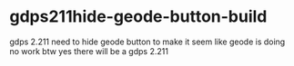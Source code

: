 # gdps211hide-geode-button-build
gdps 2.211 need to hide geode button to make it seem like geode is doing no work
btw yes there will be a gdps 2.211
